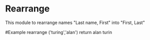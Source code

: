 Rearrange
===

This module to rearrange names
"Last name, First" into "First, Last"

#Example
rearrange ('turing','alan') return alan turin
